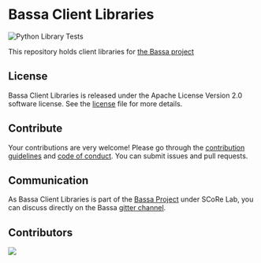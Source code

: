 # Bassa Client Libraries
![Python Library Tests](https://github.com/scorelab/BassaClient/workflows/Bassa%20Client%20Library%20Tests/badge.svg?branch=master)

This repository holds client libraries for [the Bassa project](https://github.com/scorelab/bassa)

## License
Bassa Client Libraries is released under the Apache License Version 2.0 software license. See the [license](https://github.com/scorelab/BassaClient/blob/master/LICENSE) file for more details.

## Contribute
Your contributions are very welcome! Please go through the [contribution guidelines](https://github.com/scorelab/BassaClient/blob/master/CONTRIBUTING.md) and [code of conduct](https://github.com/scorelab/BassaClient/blob/master/CODE_OF_CONDUCT.md). You can submit issues and pull requests.

## Communication
As Bassa Client Libraries is part of the [Bassa Project](https://github.com/scorelab/Bassa) under SCoRe Lab, you can discuss directly on the Bassa [gitter channel](https://gitter.im/scorelab/Bassa).

## Contributors
<a href="https://github.com/scorelab/BassaClient/graphs/contributors">
  <img src="https://contributors-img.web.app/image?repo=scorelab/BassaClient" />
</a>
